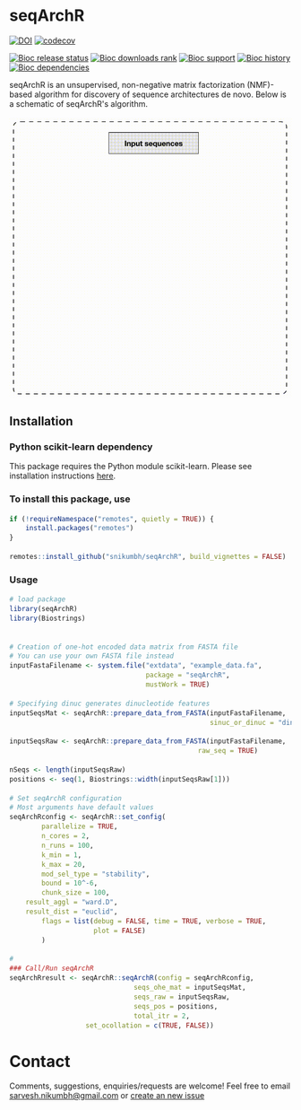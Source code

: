 

# seqArchR
<!-- badges: start -->
[![DOI](https://zenodo.org/badge/188449833.svg)](https://zenodo.org/badge/latestdoi/188449833)
[![codecov](https://codecov.io/gh/snikumbh/seqArchR/branch/main/graph/badge.svg?token=NEjCGuOUlW)](https://codecov.io/gh/snikumbh/seqArchR)
<!-- bioc badges: start -->
  [![Bioc release status](http://www.bioconductor.org/shields/build/release/bioc/seqArchR.svg)](https://bioconductor.org/checkResults/release/bioc-LATEST/seqArchR)
  [![Bioc downloads rank](https://bioconductor.org/shields/downloads/release/seqArchR.svg)](http://bioconductor.org/packages/stats/bioc/seqArchR/)
  [![Bioc support](https://bioconductor.org/shields/posts/seqArchR.svg)](https://support.bioconductor.org/tag/seqArchR)
  [![Bioc history](https://bioconductor.org/shields/years-in-bioc/seqArchR.svg)](https://bioconductor.org/packages/release/bioc/html/seqArchR.html#since)
  [![Bioc dependencies](https://bioconductor.org/shields/dependencies/release/seqArchR.svg)](https://bioconductor.org/packages/release/bioc/html/seqArchR.html#since)
  <!-- bioc badges: end -->
  
<!-- [![R build status](https://github.com/snikumbh/seqArchR/workflows/R-CMD-check/badge.svg)](https://github.com/snikumbh/seqArchR/actions) -->
<!-- badges: end -->


seqArchR is an unsupervised, non-negative matrix factorization (NMF)-based algorithm for discovery of sequence architectures de novo.
Below is a schematic of seqArchR's algorithm.

<img src="reference/figures/seqArchR_algorithm_1080p_cropped.gif" width="550" align="center">


## Installation

### Python scikit-learn dependency
This package requires the Python module scikit-learn. Please see installation instructions [here](https://scikit-learn.org/stable/install.html).


### To install this package, use 

```r
if (!requireNamespace("remotes", quietly = TRUE)) {
    install.packages("remotes")   
}

remotes::install_github("snikumbh/seqArchR", build_vignettes = FALSE)
``` 



### Usage
```r
# load package
library(seqArchR)
library(Biostrings)


# Creation of one-hot encoded data matrix from FASTA file
# You can use your own FASTA file instead
inputFastaFilename <- system.file("extdata", "example_data.fa", 
                                  package = "seqArchR", 
                                  mustWork = TRUE)

# Specifying dinuc generates dinucleotide features
inputSeqsMat <- seqArchR::prepare_data_from_FASTA(inputFastaFilename,
                                                  sinuc_or_dinuc = "dinuc")

inputSeqsRaw <- seqArchR::prepare_data_from_FASTA(inputFastaFilename, 
                                               raw_seq = TRUE)

nSeqs <- length(inputSeqsRaw)
positions <- seq(1, Biostrings::width(inputSeqsRaw[1]))

# Set seqArchR configuration
# Most arguments have default values
seqArchRconfig <- seqArchR::set_config(
        parallelize = TRUE,
        n_cores = 2,
        n_runs = 100,
        k_min = 1,
        k_max = 20,
        mod_sel_type = "stability",
        bound = 10^-6,
        chunk_size = 100,
	result_aggl = "ward.D",
	result_dist = "euclid",
        flags = list(debug = FALSE, time = TRUE, verbose = TRUE,
                     plot = FALSE)
        )

#
### Call/Run seqArchR
seqArchRresult <- seqArchR::seqArchR(config = seqArchRconfig,
                               seqs_ohe_mat = inputSeqsMat,
                               seqs_raw = inputSeqsRaw,
                               seqs_pos = positions,
                               total_itr = 2,
			       set_ocollation = c(TRUE, FALSE))

```


# Contact
Comments, suggestions, enquiries/requests are welcome! Feel free to email sarvesh.nikumbh@gmail.com or [create an new issue](https://github.com/snikumbh/seqArchR/issues/new)

